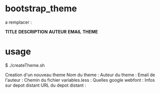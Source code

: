 # bootstrap_theme

a remplacer :

__TITLE__
__DESCRIPTION__
__AUTEUR__
__EMAIL__
__THEME__


# usage

  $ ./createTheme.sh

  Creation d'un nouveau theme
  Nom du theme : 
  Auteur du theme : 
  Email de l'auteur : 
  Chemin du fichier variables.less : 
  Quelles google webfont : 
  Infos sur depot distant
  URL du depot distant : 

